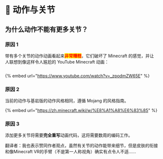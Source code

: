 # 🦴 动作与关节

## 为什么动作不能有更多关节？

### 原因 1

带有多个关节的动作动画看起来<mark style="color:red;">**非常糟糕**</mark>，它们破坏了 Minecraft 的感觉，并让人联想到像这样令人尴尬的 YouTube Minecraft 动画：

<figure><img src="../.gitbook/assets/image (51).png" alt=""><figcaption></figcaption></figure>

{% embed url="https://www.youtube.com/watch?v=_zpodmZW65E" %}

### 原因 2

当前的动作与基岩版的动作风格相同，遵循 Mojang 的风格指南。

{% embed url="https://zh.minecraft.wiki/w/%E8%A1%A8%E6%83%85" %}

### 原因 3

添加更多关节将需要**完全重写**动画代码，这将需要数周的编码工作。


翻译者：我也表示赞同作者观点，虽然有关节的动作能带来细节，但是皮肤的衔接和像Minecraft VR的手臂（不是第一人称视角）确实有点令人不适......

